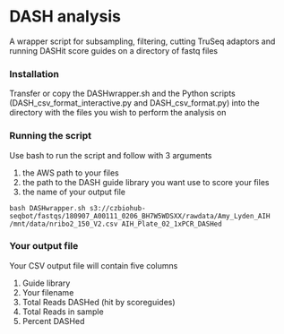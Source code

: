 # DASH analysis
A wrapper script for subsampling, filtering, cutting TruSeq adaptors and running DASHit score guides on a directory of fastq files

### Installation
Transfer or copy the DASHwrapper.sh and the Python scripts (DASH_csv_format_interactive.py and DASH_csv_format.py) into the directory with the files you wish to perform the analysis on

### Running the script

Use bash to run the script and follow with 3 arguments
1. the AWS path to your files
2. the path to the DASH guide library you want use to score your files
3. the name of your output file


```
bash DASHwrapper.sh s3://czbiohub-seqbot/fastqs/180907_A00111_0206_BH7W5WDSXX/rawdata/Amy_Lyden_AIH /mnt/data/nribo2_150_V2.csv AIH_Plate_02_1xPCR_DASHed
```

### Your output file

Your CSV output file will contain five columns
1. Guide library
2. Your filename
3. Total Reads DASHed (hit by scoreguides)
4. Total Reads in sample
5. Percent DASHed
